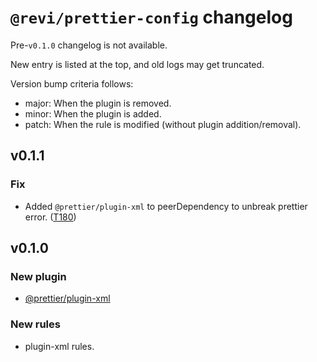 # `@revi/prettier-config` changelog

Pre-`v0.1.0` changelog is not available.

New entry is listed at the top, and old logs may get truncated.

Version bump criteria follows:

- major: When the plugin is removed.
- minor: When the plugin is added.
- patch: When the rule is modified (without plugin addition/removal).

## v0.1.1

### Fix

- Added `@prettier/plugin-xml` to peerDependency to unbreak prettier error. ([T180](https://revi.xyz/t/180))

## v0.1.0

### New plugin

- [@prettier/plugin-xml](https://github.com/prettier/plugin-xml)

### New rules

- plugin-xml rules.

